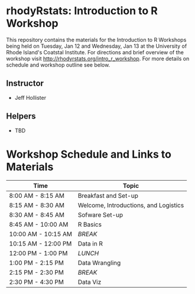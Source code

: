 # rhodyRstats: Introduction to R Workshop

This repository contains the materials for the Introduction to R Workshops being
held on Tuesday, Jan 12 and Wednesday, Jan 13 at the University of Rhode Island's
Coatstal Institute.  For directions and brief overview of the workshop visit
<http://rhodyrstats.org/intro_r_workshop>. For more details on schedule and 
workshop outline see below.

## Instructor
 - Jeff Hollister
 
## Helpers
 - TBD
 
# Workshop Schedule and Links to Materials


| Time                | Topic                                 | 
| ------------------- | ------------------------------------- | 
| 8:00 AM - 8:15 AM   | Breakfast and Set-up                  |
| 8:15 AM - 8:30 AM   | Welcome, Introductions, and Logistics |
| 8:30 AM - 8:45 AM   | Sofware Set-up                        |
| 8:45 AM - 10:00 AM  | R Basics                              |
| 10:00 AM - 10:15 AM | *BREAK*                               |
| 10:15 AM - 12:00 PM | Data in R                             |       
| 12:00 PM - 1:00 PM  | *LUNCH*                               |
| 1:00 PM - 2:15 PM   | Data Wrangling                        |
| 2:15 PM - 2:30 PM   | *BREAK*                               |
| 2:30 PM - 4:30 PM   | Data Viz                              |


